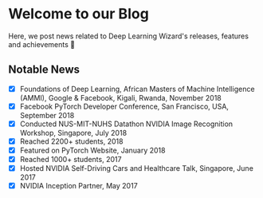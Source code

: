 # Welcome to our Blog

Here, we post news related to Deep Learning Wizard's releases, features and achievements :ghost:


## Notable News

* [x] Foundations of Deep Learning, African Masters of Machine Intelligence (AMMI), Google & Facebook, Kigali, Rwanda, November 2018
* [x] Facebook PyTorch Developer Conference, San Francisco, USA, September 2018
* [x] Conducted NUS-MIT-NUHS Datathon NVIDIA Image Recognition Workshop, Singapore, July 2018
* [x] Reached 2200+ students, 2018
* [x] Featured on PyTorch Website, January 2018
* [x] Reached 1000+ students, 2017
* [x] Hosted NVIDIA Self-Driving Cars and Healthcare Talk, Singapore, June 2017
* [x] NVIDIA Inception Partner, May 2017